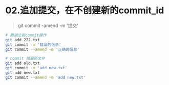 # 02.追加提交，在不创建新的commit_id

> git commit -amend -m '提交' 

```bash
# 撤销之前commit操作
git add 222.txt
git commit -m '错误的信息'
git commit --amend -m '正确的信息'

# commit 错漏新文件
git add old.txt
git commit -m 'add new.txt'
git add new.txt 
git commit --amend -m 'add new.txt'
```

